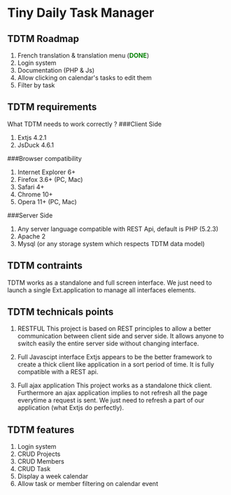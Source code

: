 Tiny Daily Task Manager
====================

TDTM Roadmap
--------------------------------------

1. French translation & translation menu (<span style="color: green; font-weight: bold">DONE</span>)
2. Login system
3. Documentation (PHP & Js)
4. Allow clicking on calendar's tasks to edit them
5. Filter by task

TDTM requirements
--------------------------------------

What TDTM needs to work correctly ?
###Client Side
	
1. Extjs 4.2.1
2. JsDuck 4.6.1

###Browser compatibility
1. Internet Explorer 6+
2. Firefox 3.6+ (PC, Mac)
3. Safari 4+
4. Chrome 10+
5. Opera 11+ (PC, Mac)

###Server Side
1. Any server language compatible with REST Api, default is PHP (5.2.3)
2. Apache 2
3. Mysql (or any storage system which respects TDTM data model)

TDTM contraints
--------------------------------------
TDTM works as a standalone and full screen interface.
We just need to launch a single Ext.application to manage all interfaces elements.


TDTM technicals points
--------------------------------------

1. RESTFUL
This project is based on REST principles to allow a better communication between client side and server side.
It allows anyone to switch easily the entire server side without changing interface.

2. Full Javascipt interface
Extjs appears to be the better framework to create a thick client like application in a sort period of time.
It is fully compatible with a REST api.

3. Full ajax application
This project works as a standalone thick client. Furthermore an ajax application implies to not refresh all the page everytime a request is sent.
We just need to refresh a part of our application (what Extjs do perfectly).

TDTM features
--------------------------------------

1. Login system
2. CRUD Projects
3. CRUD Members
4. CRUD Task
5. Display a week calendar
6. Allow task or member filtering on calendar event
